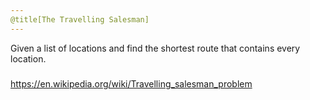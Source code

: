 ```yaml
---
@title[The Travelling Salesman]
---
```


Given a list of locations and find the shortest route that contains every location.
###
https://en.wikipedia.org/wiki/Travelling_salesman_problem